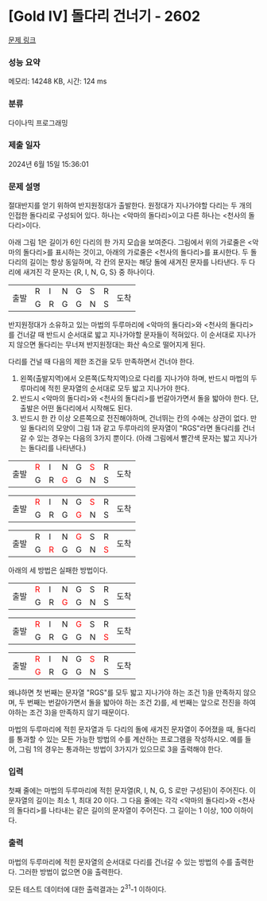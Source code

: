 # [Gold IV] 돌다리 건너기 - 2602 

[문제 링크](https://www.acmicpc.net/problem/2602) 

### 성능 요약

메모리: 14248 KB, 시간: 124 ms

### 분류

다이나믹 프로그래밍

### 제출 일자

2024년 6월 15일 15:36:01

### 문제 설명

<p>절대반지를 얻기 위하여 반지원정대가 출발한다. 원정대가 지나가야할 다리는 두 개의 인접한 돌다리로 구성되어 있다. 하나는 <악마의 돌다리>이고 다른 하나는 <천사의 돌다리>이다.</p>

<p>아래 그림 1은 길이가 6인 다리의 한 가지 모습을 보여준다. 그림에서 위의 가로줄은 <악마의 돌다리>를 표시하는 것이고, 아래의 가로줄은 <천사의 돌다리>를 표시한다. 두 돌다리의 길이는 항상 동일하며, 각 칸의 문자는 해당 돌에 새겨진 문자를 나타낸다. 두 다리에 새겨진 각 문자는 {R, I, N, G, S} 중 하나이다.</p>

<table class="table table-bordered table-center-50 td-center td-middle">
	<tbody>
		<tr>
			<td rowspan="2">출발</td>
			<td>R</td>
			<td>I</td>
			<td>N</td>
			<td>G</td>
			<td>S</td>
			<td>R</td>
			<td rowspan="2">도착</td>
		</tr>
		<tr>
			<td>G</td>
			<td>R</td>
			<td>G</td>
			<td>G</td>
			<td>N</td>
			<td>S</td>
		</tr>
	</tbody>
</table>

<p>반지원정대가 소유하고 있는 마법의 두루마리에 <악마의 돌다리>와 <천사의 돌다리>를 건너갈 때 반드시 순서대로 밟고 지나가야할 문자들이 적혀있다. 이 순서대로 지나가지 않으면 돌다리는 무너져 반지원정대는 화산 속으로 떨어지게 된다.</p>

<p>다리를 건널 때 다음의 제한 조건을 모두 만족하면서 건너야 한다.</p>

<ol>
	<li>왼쪽(출발지역)에서 오른쪽(도착지역)으로 다리를 지나가야 하며, 반드시 마법의 두루마리에 적힌 문자열의 순서대로 모두 밟고 지나가야 한다.</li>
	<li>반드시 <악마의 돌다리>와 <천사의 돌다리>를 번갈아가면서 돌을 밟아야 한다. 단, 출발은 어떤 돌다리에서 시작해도 된다.</li>
	<li>반드시 한 칸 이상 오른쪽으로 전진해야하며, 건너뛰는 칸의 수에는 상관이 없다. 만일 돌다리의 모양이 그림 1과 같고 두루마리의 문자열이 "RGS"라면 돌다리를 건너갈 수 있는 경우는 다음의 3가지 뿐이다. (아래 그림에서 빨간색 문자는 밟고 지나가는 돌다리를 나타낸다.)</li>
</ol>

<table class="table table-bordered table-center-50 td-center td-middle">
	<tbody>
		<tr>
			<td rowspan="2">출발</td>
			<td><span style="color:red">R</span></td>
			<td>I</td>
			<td>N</td>
			<td>G</td>
			<td><span style="color:red">S</span></td>
			<td>R</td>
			<td rowspan="2">도착</td>
		</tr>
		<tr>
			<td>G</td>
			<td>R</td>
			<td><span style="color:red">G</span></td>
			<td>G</td>
			<td>N</td>
			<td>S</td>
		</tr>
	</tbody>
</table>

<table class="table table-bordered table-center-50 td-center td-middle">
	<tbody>
		<tr>
			<td rowspan="2">출발</td>
			<td><span style="color:red">R</span></td>
			<td>I</td>
			<td>N</td>
			<td>G</td>
			<td><span style="color:red">S</span></td>
			<td>R</td>
			<td rowspan="2">도착</td>
		</tr>
		<tr>
			<td>G</td>
			<td>R</td>
			<td>G</td>
			<td><span style="color:red">G</span></td>
			<td>N</td>
			<td>S</td>
		</tr>
	</tbody>
</table>

<table class="table table-bordered table-center-50 td-center td-middle">
	<tbody>
		<tr>
			<td rowspan="2">출발</td>
			<td>R</td>
			<td>I</td>
			<td>N</td>
			<td><span style="color:red">G</span></td>
			<td>S</td>
			<td>R</td>
			<td rowspan="2">도착</td>
		</tr>
		<tr>
			<td>G</td>
			<td><span style="color:red">R</span></td>
			<td>G</td>
			<td>G</td>
			<td>N</td>
			<td><span style="color:red">S</span></td>
		</tr>
	</tbody>
</table>

<p>아래의 세 방법은 실패한 방법이다.</p>

<table class="table table-bordered table-center-50 td-center td-middle">
	<tbody>
		<tr>
			<td rowspan="2">출발</td>
			<td><span style="color:red">R</span></td>
			<td>I</td>
			<td>N</td>
			<td>G</td>
			<td>S</td>
			<td>R</td>
			<td rowspan="2">도착</td>
		</tr>
		<tr>
			<td>G</td>
			<td>R</td>
			<td><span style="color:red">G</span></td>
			<td>G</td>
			<td>N</td>
			<td>S</td>
		</tr>
	</tbody>
</table>

<table class="table table-bordered table-center-50 td-center td-middle">
	<tbody>
		<tr>
			<td rowspan="2">출발</td>
			<td><span style="color:red">R</span></td>
			<td>I</td>
			<td>N</td>
			<td><span style="color:red">G</span></td>
			<td>S</td>
			<td>R</td>
			<td rowspan="2">도착</td>
		</tr>
		<tr>
			<td>G</td>
			<td>R</td>
			<td>G</td>
			<td>G</td>
			<td>N</td>
			<td><span style="color:red">S</span></td>
		</tr>
	</tbody>
</table>

<table class="table table-bordered table-center-50 td-center td-middle">
	<tbody>
		<tr>
			<td rowspan="2">출발</td>
			<td><span style="color:red">R</span></td>
			<td>I</td>
			<td>N</td>
			<td>G</td>
			<td><span style="color:red">S</span></td>
			<td>R</td>
			<td rowspan="2">도착</td>
		</tr>
		<tr>
			<td><span style="color:red">G</span></td>
			<td>R</td>
			<td>G</td>
			<td>G</td>
			<td>N</td>
			<td>S</td>
		</tr>
	</tbody>
</table>

<p>왜냐하면 첫 번째는 문자열 "RGS"를 모두 밟고 지나가야 하는 조건 1)을 만족하지 않으며, 두 번째는 번갈아가면서 돌을 밟아야 하는 조건 2)를, 세 번째는 앞으로 전진을 하여야하는 조건 3)을 만족하지 않기 때문이다.</p>

<p>마법의 두루마리에 적힌 문자열과 두 다리의 돌에 새겨진 문자열이 주어졌을 때, 돌다리를 통과할 수 있는 모든 가능한 방법의 수를 계산하는 프로그램을 작성하시오. 예를 들어, 그림 1의 경우는 통과하는 방법이 3가지가 있으므로 3을 출력해야 한다.</p>

### 입력 

 <p>첫째 줄에는 마법의 두루마리에 적힌 문자열(R, I, N, G, S 로만 구성된)이 주어진다. 이 문자열의 길이는 최소 1, 최대 20 이다. 그 다음 줄에는 각각 <악마의 돌다리>와 <천사의 돌다리>를 나타내는 같은 길이의 문자열이 주어진다. 그 길이는 1 이상, 100 이하이다.</p>

### 출력 

 <p>마법의 두루마리에 적힌 문자열의 순서대로 다리를 건너갈 수 있는 방법의 수를 출력한다. 그러한 방법이 없으면 0을 출력한다.</p>

<p>모든 테스트 데이터에 대한 출력결과는 2<sup>31</sup>-1 이하이다.</p>

